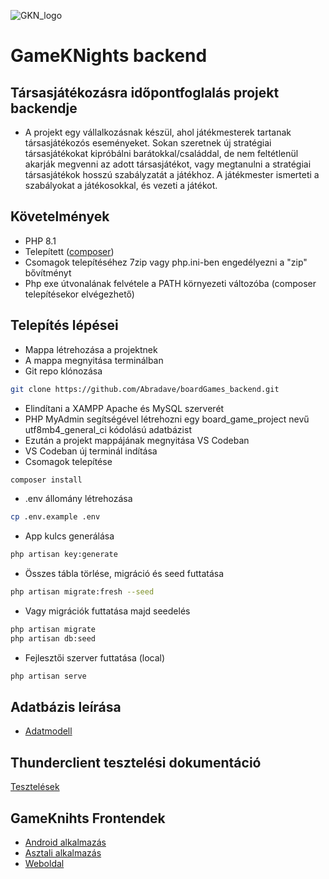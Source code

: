 
![GKN_logo](https://github.com/Abradave/boardGames_backend/blob/main/gkn_logo.png)

# GameKNights backend

## Társasjátékozásra időpontfoglalás projekt backendje

- A projekt egy vállalkozásnak készül, ahol játékmesterek tartanak társasjátékozós eseményeket. Sokan szeretnek új stratégiai társasjátékokat kipróbálni barátokkal/családdal, de nem feltétlenül akarják megvenni az adott társasjátékot, vagy megtanulni a stratégiai társasjátékok hosszú szabályzatát a játékhoz. A játékmester ismerteti a szabályokat a játékosokkal, és vezeti a játékot.

## Követelmények

- PHP 8.1
- Telepített ([composer](https://getcomposer.org/))
- Csomagok telepítéséhez 7zip vagy php.ini-ben engedélyezni a "zip" bővítményt
- Php exe útvonalának felvétele a PATH környezeti változóba (composer telepítésekor elvégezhető)

## Telepítés lépései

- Mappa létrehozása a projektnek
- A mappa megnyitása terminálban
- Git repo klónozása

```sh
git clone https://github.com/Abradave/boardGames_backend.git
```

- Elindítani a XAMPP Apache és MySQL szerverét
- PHP MyAdmin segítségével létrehozni egy board_game_project nevű utf8mb4_general_ci kódolású adatbázist
- Ezután a projekt mappájának megnyitása VS Codeban
- VS Codeban új terminál indítása
- Csomagok telepítése

```sh
composer install
```

- .env állomány létrehozása
  
```sh
cp .env.example .env
```

- App kulcs generálása
  
```sh
php artisan key:generate 
```

- Összes tábla törlése, migráció és seed futtatása

```sh
php artisan migrate:fresh --seed
```

- Vagy migrációk futtatása majd seedelés

```sh
php artisan migrate
php artisan db:seed
```

- Fejlesztői szerver futtatása (local)

```sh
php artisan serve
```

## Adatbázis leírása

- [Adatmodell][def]

[def]: https://github.com/Abradave/boardGames_backend/wiki/Adatmodell

## Thunderclient tesztelési dokumentáció

[Tesztelések](https://github.com/Abradave/boardGames_backend/blob/main/GameKNights_ThunderClient_test_documentation.pdf)

## GameKnihts Frontendek

- [Android alkalmazás](https://github.com/Abradave/Boardgame_Project_Android)
- [Asztali alkalmazás](https://github.com/AriaBartha/GameKNights-desktop-application)
- [Weboldal]()
